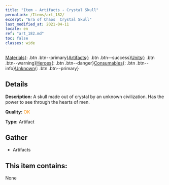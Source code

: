 ```yaml
---
title: "Item - Artifacts - Crystal Skull"
permalink: /Items/art_182/
excerpt: "Era of Chaos  Crystal Skull"
last_modified_at: 2021-04-11
locale: en
ref: "art_182.md"
toc: false
classes: wide
---
```

 [Materials](/Items/){: .btn .btn--primary}[Artifacts](/Items/Artifacts/){: .btn .btn--success}[Units](/Items/Units/){: .btn .btn--warning}[Heroes](/Items/Heroes/){: .btn .btn--danger}[Consumables](/Items/Consumables/){: .btn .btn--info}[Unknown](/Items/Unknown/){: .btn .btn--primary}

## Details
 **Description:** A skull made out of crystal by an unknown civilization. Has the power to see through the hearts of men.

 **Quality:** <span style="color: #FF8C00">OK</span>

 **Type:** Artifact

## Gather

*    Artifacts 

## This item contains:

  None


